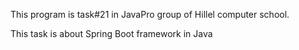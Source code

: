 This program is task#21 in JavaPro group of Hillel computer school.

This task is about Spring Boot framework in Java